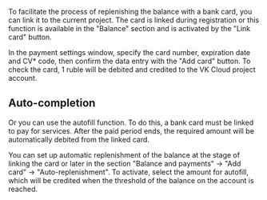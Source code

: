 To facilitate the process of replenishing the balance with a bank card, you can link it to the current project. The card is linked during registration or this function is available in the "Balance" section and is activated by the "Link card" button.

In the payment settings window, specify the card number, expiration date and CV\* code, then confirm the data entry with the "Add card" button. To check the card, 1 ruble will be debited and credited to the VK Cloud project account.

## Auto-completion

Or you can use the autofill function. To do this, a bank card must be linked to pay for services.
After the paid period ends, the required amount will be automatically debited from the linked card.

You can set up automatic replenishment of the balance at the stage of linking the card or later in the section "Balance and payments" → "Add card" → "Auto-replenishment". To activate, select the amount for autofill, which will be credited when the threshold of the balance on the account is reached.
